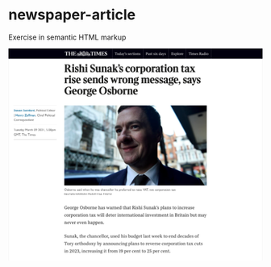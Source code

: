 # newspaper-article
Exercise in semantic HTML markup

![exercise example](https://github.com/Nostin/newspaper-article/blob/main/SampleArticleImage.png?raw=true)
